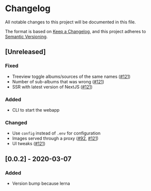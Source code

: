 # Changelog

All notable changes to this project will be documented in this file.

The format is based on [Keep a Changelog](https://keepachangelog.com/en/1.0.0/),
and this project adheres to [Semantic Versioning](https://semver.org/spec/v2.0.0.html).

## [Unreleased]

### Fixed

- Treeview toggle albums/sources of the same names ([#121](https://github.com/vickev/howdypix/pull/121))
- Number of sub-albums that was wrong ([#121](https://github.com/vickev/howdypix/pull/121))
- SSR with latest version of NextJS ([#121](https://github.com/vickev/howdypix/pull/121))

### Added

- CLI to start the webapp

### Changed

- Use `config` instead of `.env` for configuration
- Images served through a proxy ([#92](https://github.com/vickev/howdypix/pull/92), [#121](https://github.com/vickev/howdypix/pull/121))
- UI tweaks ([#121](https://github.com/vickev/howdypix/pull/121))

## [0.0.2] - 2020-03-07

### Added

- Version bump because lerna


